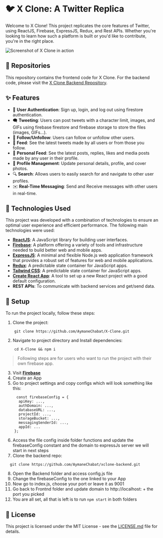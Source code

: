 # 🐦 X Clone: A Twitter Replica

Welcome to X Clone! This project replicates the core features of Twitter, using ReactJS, Firebase, ExpressJS, Redux, and Rest APIs. Whether you're looking to learn how such a platform is built or you'd like to contribute, you're in the right place.

![Screenshot of X Clone in action](https://firebasestorage.googleapis.com/v0/b/realchat-4fd5d.appspot.com/o/Screenshot%202023-10-04%20133109.png?alt=media&token=93bc733c-975c-48a8-b36c-c79d916fb680)
## 📂 Repositories

This repository contains the frontend code for X Clone. For the backend code, please visit the [X Clone Backend Repository](https://github.com/AymaneChabat/xclone-backend).
## ✨ Features

- 🔐 **User Authentication**: Sign up, login, and log out using firestore authentication.
- 🗨️ **Tweeting**: Users can post tweets with a character limit, images, and GIFs using firebase firestore and firebase storage to store the files (images, GIFs...).
- 👥 **Follow/Unfollow**: Users can follow or unfollow other users.
- 📡 **Feed**: See the latest tweets made by all users or from those you follow.
- 📰 **Personal Feed**: See the latest posts, replies, likes and media posts made by any user in their profile.
- 👤 **Profile Management**: Update personal details, profile, and cover photos.
- 🔍 **Search**: Allows users to easily search for and navigate to other user profiles.
- ✉️ **Real-Time Messaging**: Send and Receive messages with other users in real-time.

## 🔧 Technologies Used

This project was developed with a combination of technologies to ensure an optimal user experience and efficient performance. The following main technologies were used:

- **[ReactJS](https://reactjs.org/)**: A JavaScript library for building user interfaces.
- **[Firebase](https://firebase.google.com/)**: A platform offering a variety of tools and infrastructure needed to build better web and mobile apps.
- **[ExpressJS](https://expressjs.com/)**: A minimal and flexible Node.js web application framework that provides a robust set of features for web and mobile applications.
- **[Redux](https://redux.js.org/)**: A predictable state container for JavaScript apps.
- **[Tailwind CSS](https://tailwindcss.com/docs/installation)**: A predictable state container for JavaScript apps.
- **[Create React App](https://github.com/facebook/create-react-app)**: A tool to set up a new React project with a good default configuration.
- **REST APIs**: To communicate with backend services and get/send data.

## 🚀 Setup

To run the project locally, follow these steps:
1. Clone the project:
```
    git clone https://github.com/AymaneChabat/X-Clone.git
```
2. Navigate to project directory and Install dependencies:
```
    cd X-Clone && npm i
```
> Following steps are for users who want to run the project with their own firebase app.
3.  Visit **[Firebase](https://console.firebase.google.com/)**
4.  Create an App
5.  Go to project settings and copy configs which will look something like this:
```
     const firebaseConfig = {
      apiKey: ...,
      authDomain: ...,
      databaseURL: ...,
      projectId: ...,
      storageBucket: ...,
      messagingSenderId: ...,
      appId: ... 
    };
```
6.  Access the file config inside folder functions and update the firebaseConfig constant and the domain to expressJs server we will start in next steps
7.  Clone the backend repo:
```
  git clone https://github.com/AymaneChabat/xclone-backend.git
```
8.  Open the Backend folder and access config.js file
9.  Change the firebaseConfig to the one linked to your App
10. Now go to index.js, choose your port or leave it as 9001
11. Go back to Frontnd folder and update domain to http://localhost: + the port you picked
12. You are all set, all that is left is to run ```npm start``` in both folders


## 📜 License

This project is licensed under the MIT License - see the [LICENSE.md](URL_TO_LICENSE.md) file for details.
